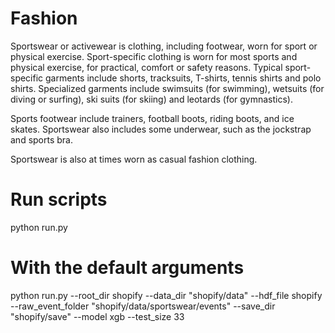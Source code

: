 # Fashion

Sportswear or activewear is clothing, including footwear, worn for sport or physical exercise. Sport-specific clothing is worn for most sports and physical exercise, for practical, comfort or safety reasons.
Typical sport-specific garments include shorts, tracksuits, T-shirts, tennis shirts and polo shirts.
Specialized garments include swimsuits (for swimming), wetsuits (for diving or surfing), ski suits (for skiing) and leotards (for gymnastics).

Sports footwear include trainers, football boots, riding boots, and ice skates. Sportswear also includes some underwear, such as the jockstrap and sports bra.

Sportswear is also at times worn as casual fashion clothing.


# Run scripts

python run.py

# With the default arguments

python run.py --root_dir shopify --data_dir "shopify/data" --hdf_file shopify --raw_event_folder "shopify/data/sportswear/events" --save_dir "shopify/save" --model xgb --test_size 33

